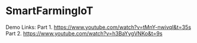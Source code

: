 # SmartFarmingIoT
Demo Links:
Part 1. https://www.youtube.com/watch?v=tMnY-nwivqI&t=35s
Part 2. https://www.youtube.com/watch?v=h3BaYygVNKo&t=9s
